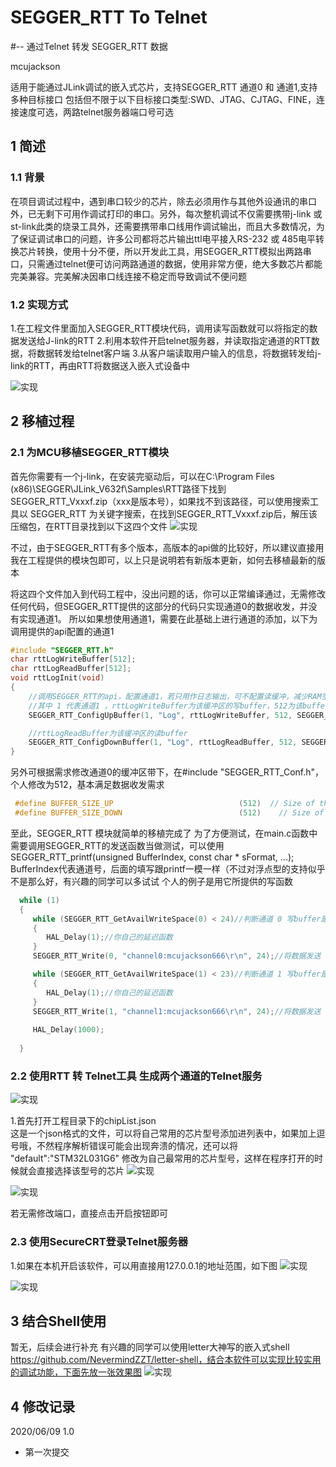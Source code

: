 # SEGGER_RTT To Telnet   
#-- 通过Telnet 转发 SEGGER_RTT 数据

mcujackson

适用于能通过JLink调试的嵌入式芯片，支持SEGGER_RTT 通道0 和 通道1,支持多种目标接口
包括但不限于以下目标接口类型:SWD、JTAG、CJTAG、FINE，连接速度可选，两路telnet服务器端口号可选

## 1 简述

### 1.1 背景

在项目调试过程中，遇到串口较少的芯片，除去必须用作与其他外设通讯的串口外，已无剩下可用作调试打印的串口。另外，每次整机调试不仅需要携带j-link 或 st-link此类的烧录工具外，还需要携带串口线用作调试输出，而且大多数情况，为了保证调试串口的问题，许多公司都将芯片输出ttl电平接入RS-232 或 485电平转换芯片转换，使用十分不便，所以开发此工具，用SEGGER_RTT模拟出两路串口，只需通过telnet便可访问两路通道的数据，使用非常方便，绝大多数芯片都能完美兼容。完美解决因串口线连接不稳定而导致调试不便问题

### 1.2 实现方式

1.在工程文件里面加入SEGGER_RTT模块代码，调用读写函数就可以将指定的数据发送给J-link的RTT
2.利用本软件开启telnet服务器，并读取指定通道的RTT数据，将数据转发给telnet客户端
3.从客户端读取用户输入的信息，将数据转发给j-link的RTT，再由RTT将数据送入嵌入式设备中

![实现](技术原理图.png)  

## 2 移植过程  

### 2.1 为MCU移植SEGGER_RTT模块  

首先你需要有一个j-link，在安装完驱动后，可以在C:\Program Files (x86)\SEGGER\JLink_V632f\Samples\RTT路径下找到
SEGGER_RTT_Vxxxf.zip（xxx是版本号），如果找不到该路径，可以使用搜索工具以 SEGGER_RTT 为关键字搜索，在找到SEGGER_RTT_Vxxxf.zip后，解压该压缩包，在RTT目录找到以下这四个文件
![实现](RTT模块代码.png)  

不过，由于SEGGER_RTT有多个版本，高版本的api做的比较好，所以建议直接用我在工程提供的模块包即可，以上只是说明若有新版本更新，如何去移植最新的版本

将这四个文件加入到代码工程中，没出问题的话，你可以正常编译通过，无需修改任何代码，但SEGGER_RTT提供的这部分的代码只实现通道0的数据收发，并没有实现通道1。
所以如果想使用通道1，需要在此基础上进行通道的添加，以下为调用提供的api配置的通道1

```c
#include "SEGGER_RTT.h"
char rttLogWriteBuffer[512];
char rttLogReadBuffer[512];
void rttLogInit(void)
{
    //调用SEGGER_RTT的api，配置通道1，若只用作日志输出，可不配置读缓冲，减少RAM空间
    //其中 1 代表通道1 ，rttLogWriteBuffer为该缓冲区的写buffer，512为该buffer的大小,"Log"代表通道1的名字
    SEGGER_RTT_ConfigUpBuffer(1, "Log", rttLogWriteBuffer, 512, SEGGER_RTT_MODE_DEFAULT);//配置写缓冲

    //rttLogReadBuffer为该缓冲区的读buffer
    SEGGER_RTT_ConfigDownBuffer(1, "Log", rttLogReadBuffer, 512, SEGGER_RTT_MODE_DEFAULT);//配置读缓冲
}
```

另外可根据需求修改通道0的缓冲区带下，在#include "SEGGER_RTT_Conf.h"，个人修改为512，基本满足数据收发需求

```c
 #define BUFFER_SIZE_UP                            (512)  // Size of the buffer for terminal output of target, up to host (Default: 1k)
 #define BUFFER_SIZE_DOWN                          (512)    // Size of the buffer for terminal input to target from host (Usually keyboard input) (Default: 16)
 ```

至此，SEGGER_RTT 模块就简单的移植完成了
为了方便测试，在main.c函数中需要调用SEGGER_RTT的发送函数当做测试，可以使用  
SEGGER_RTT_printf(unsigned BufferIndex, const char * sFormat, ...);
BufferIndex代表通道号，后面的填写跟printf一模一样（不过对浮点型的支持似乎不是那么好，有兴趣的同学可以多试试
个人的例子是用它所提供的写函数

```c
  while (1)
  {
     while (SEGGER_RTT_GetAvailWriteSpace(0) < 24)//判断通道 0 写buffer是否有足够的空间写
     {
        HAL_Delay(1);//你自己的延迟函数
     }
     SEGGER_RTT_Write(0, "channel0:mcujackson666\r\n", 24);//将数据发送

     while (SEGGER_RTT_GetAvailWriteSpace(1) < 23)//判断通道 1 写buffer是否有足够的空间写
     {
        HAL_Delay(1);//你自己的延迟函数
     }
     SEGGER_RTT_Write(1, "channel1:mcujackson666\r\n", 24);//将数据发送
     
     HAL_Delay(1000);
   
  }
 ```  

### 2.2 使用RTT 转 Telnet工具 生成两个通道的Telnet服务  

![实现](工具截图.png)
  
1.首先打开工程目录下的chipList.json  
这是一个json格式的文件，可以将自己常用的芯片型号添加进列表中，如果加上逗号哦，不然程序解析错误可能会出现奔溃的情况，还可以将  "default":"STM32L031G6"  修改为自己最常用的芯片型号，这样在程序打开的时候就会直接选择该型号的芯片
![实现](json文件说明.png)

![实现](芯片列表.png)



若无需修改端口，直接点击开启按钮即可

### 2.3 使用SecureCRT登录Telnet服务器  

1.如果在本机开启该软件，可以用直接用127.0.0.1的地址范围，如下图
![实现](SecureCRT使用教程1.png)

![实现](结果图.bmp)



## 3 结合Shell使用

暂无，后续会进行补充
有兴趣的同学可以使用letter大神写的嵌入式shell
https://github.com/NevermindZZT/letter-shell，结合本软件可以实现比较实用的调试功能，下面先放一张效果图
![实现](shell效果图.png)
## 4 修改记录

2020/06/09 1.0

- 第一次提交
